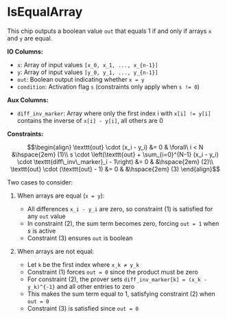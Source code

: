 # IsEqualArray

This chip outputs a boolean value `out` that equals 1 if and only if arrays `x` and `y` are equal.

**IO Columns:**
- `x`: Array of input values `[x_0, x_1, ..., x_{n-1}]`
- `y`: Array of input values `[y_0, y_1, ..., y_{n-1}]`
- `out`: Boolean output indicating whether `x = y`
- `condition`: Activation flag `s` (constraints only apply when `s != 0`)

**Aux Columns:**
- `diff_inv_marker`: Array where only the first index i with `x[i] != y[i]` contains the inverse of `x[i] - y[i]`, all others are 0

**Constraints:**

```math
\begin{align}
\texttt{out} \cdot (x_i - y_i) &= 0 & \forall\ i < N &\hspace{2em} (1)\\
s \cdot \left(\texttt{out} + \sum_{i=0}^{N-1} (x_i - y_i) \cdot \texttt{diff\_inv\_marker}_i - 1\right) &= 0 & &\hspace{2em} (2)\\
\texttt{out} \cdot (\texttt{out} - 1) &= 0 & &\hspace{2em} (3)
\end{align}
```

Two cases to consider:

1. When arrays are equal (`x = y`):
   - All differences `x_i - y_i` are zero, so constraint (1) is satisfied for any `out` value
   - In constraint (2), the sum term becomes zero, forcing `out = 1` when $s$ is active
   - Constraint (3) ensures `out` is boolean

2. When arrays are not equal:
   - Let `k` be the first index where `x_k ≠ y_k`
   - Constraint (1) forces `out = 0` since the product must be zero
   - For constraint (2), the prover sets `diff_inv_marker[k] = (x_k - y_k)^{-1}` and all other entries to zero
   - This makes the sum term equal to 1, satisfying constraint (2) when `out = 0`
   - Constraint (3) is satisfied since `out = 0`
